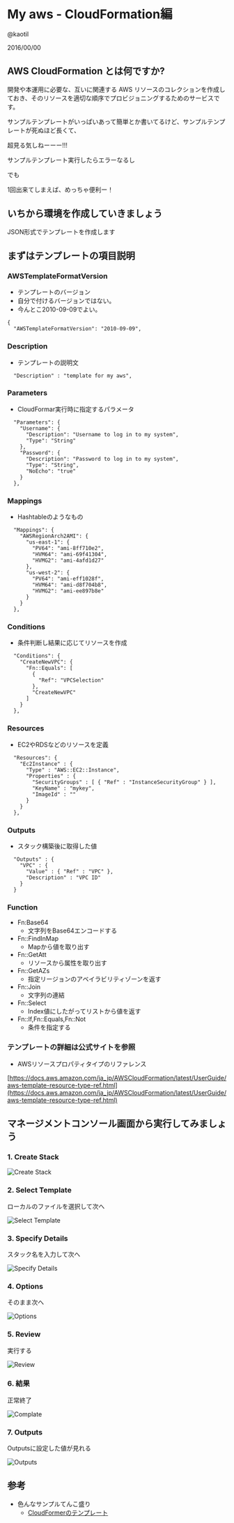 # My aws - CloudFormation編

@kaotil

2016/00/00



## AWS CloudFormation とは何ですか?

開発や本運用に必要な、互いに関連する AWS リソースのコレクションを作成しておき、そのリソースを適切な順序でプロビジョニングするためのサービスです。



サンプルテンプレートがいっぱいあって簡単とか書いてるけど、サンプルテンプレートが死ぬほど長くて、

超見る気しねーーー!!!<!-- .element: class="fragment" data-fragment-index="1" -->

サンプルテンプレート実行したらエラーなるし<!-- .element: class="fragment" data-fragment-index="2" -->

でも<!-- .element: class="fragment" data-fragment-index="3" -->

1回出来てしまえば、めっちゃ便利ー！<!-- .element: class="fragment" data-fragment-index="4" -->



## いちから環境を作成していきましょう

JSON形式でテンプレートを作成します



## まずはテンプレートの項目説明



### AWSTemplateFormatVersion

- テンプレートのバージョン
- 自分で付けるバージョンではない。
- 今んとこ2010-09-09でよい。

```
{
  "AWSTemplateFormatVersion": "2010-09-09",

```



### Description

- テンプレートの説明文

```
  "Description" : "template for my aws",
```



### Parameters

- CloudFormar実行時に指定するパラメータ

```
  "Parameters": {
    "Username": {
      "Description": "Username to log in to my system",
      "Type": "String"
    },
    "Password": {
      "Description": "Password to log in to my system",
      "Type": "String",
      "NoEcho": "true"
    }
  },
```



### Mappings

- Hashtableのようなもの

```
  "Mappings": {
    "AWSRegionArch2AMI": {
      "us-east-1": {
        "PV64": "ami-8ff710e2",
        "HVM64": "ami-69f41304",
        "HVMG2": "ami-4afd1d27"
      },
      "us-west-2": {
        "PV64": "ami-eff1028f",
        "HVM64": "ami-d8f704b8",
        "HVMG2": "ami-ee897b8e"
      }
    }
  },
```



### Conditions

- 条件判断し結果に応じてリソースを作成

```
  "Conditions": {
    "CreateNewVPC": {
      "Fn::Equals": [
        {
          "Ref": "VPCSelection"
        },
        "CreateNewVPC"
      ]
    }
  },
```



### Resources

- EC2やRDSなどのリソースを定義

```
  "Resources": {
    "Ec2Instance" : {
      "Type" : "AWS::EC2::Instance",
      "Properties" : {
        "SecurityGroups" : [ { "Ref" : "InstanceSecurityGroup" } ],
        "KeyName" : "mykey",
        "ImageId" : ""
      }
    }
  },
```



### Outputs

- スタック構築後に取得した値

```
  "Outputs" : {
    "VPC" : {
      "Value" : { "Ref" : "VPC" },
      "Description" : "VPC ID"
    }
  }
```



### Function

- Fn:Base64
  - 文字列をBase64エンコードする
- Fn::FindInMap
  - Mapから値を取り出す
- Fn::GetAtt
  - リソースから属性を取り出す
- Fn::GetAZs
  - 指定リージョンのアベイラビリティゾーンを返す
- Fn::Join
  - 文字列の連結
- Fn::Select
  - Index値にしたがってリストから値を返す
- Fn::If,Fn::Equals,Fn::Not
  - 条件を指定する



### テンプレートの詳細は公式サイトを参照

- AWSリソースプロパティタイプのリファレンス

[https://docs.aws.amazon.com/ja_jp/AWSCloudFormation/latest/UserGuide/aws-template-resource-type-ref.html](https://docs.aws.amazon.com/ja_jp/AWSCloudFormation/latest/UserGuide/aws-template-resource-type-ref.html)



## マネージメントコンソール画面から実行してみましょう



### 1. Create Stack

![Create Stack](/slides/img/0009/cloudformation_create_stack.png)<!-- .element: class="img_80" -->



### 2. Select Template

ローカルのファイルを選択して次へ

![Select Template](/slides/img/0009/cloudformation_select_template.png)<!-- .element: class="img_80" -->



### 3. Specify Details

スタック名を入力して次へ

![Specify Details](/slides/img/0009/cloudformation_specify_details.png)<!-- .element: class="img_80" -->



### 4. Options

そのまま次へ

![Options](/slides/img/0009/cloudformation_options.png)<!-- .element: class="img_80" -->



### 5. Review 

実行する

![Review](/slides/img/0009/cloudformation_review.png)<!-- .element: class="img_70" -->



### 6. 結果

正常終了

![Complate](/slides/img/0009/cloudformation_complate.png)<!-- .element: class="img_80" -->



### 7. Outputs

Outputsに設定した値が見れる

![Outputs](/slides/img/0009/cloudformation_outputs.png)<!-- .element: class="img_80" -->



## 参考

- 色んなサンプルてんこ盛り
  - [CloudFormerのテンプレート](/slides/file/cloudformer.template.json)
